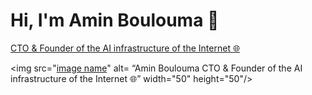 # Hi, I'm Amin Boulouma 👋

[CTO & Founder of the AI infrastructure of the Internet 🌐](https://linktr.ee/aminblm)

<img src="[image name](https://user-images.githubusercontent.com/25132838/236373166-6b03e26c-55e9-4b97-a095-30532cab0b76.png)" alt= “Amin Boulouma CTO & Founder of the AI infrastructure of the Internet 🌐” width="50" height="50"/>
